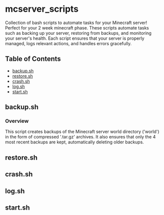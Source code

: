 # mcserver_scripts
Collection of bash scripts to automate tasks for your Minecraft server! Perfect for your 2 week minecraft phase. These scripts automate tasks such as backing up your server, restoring from backups, and monitoring your server's health. Each script ensures that your server is properly managed, logs relevant actions, and handles errors gracefully.


## Table of Contents

- [backup.sh](#backup.sh)
- [restore.sh](#restore.sh)
- [crash.sh](#crash.sh)
- [log.sh](#log.sh)
- [start.sh](#start.sh)

## backup.sh
### Overview
This script creates backups of the Minecraft server world directory ('world') in the form of compressed '.tar.gz' archives. It also ensures that only the 4 most recent backups are kept, automatically deleting older backups.
## restore.sh

## crash.sh

## log.sh

## start.sh

